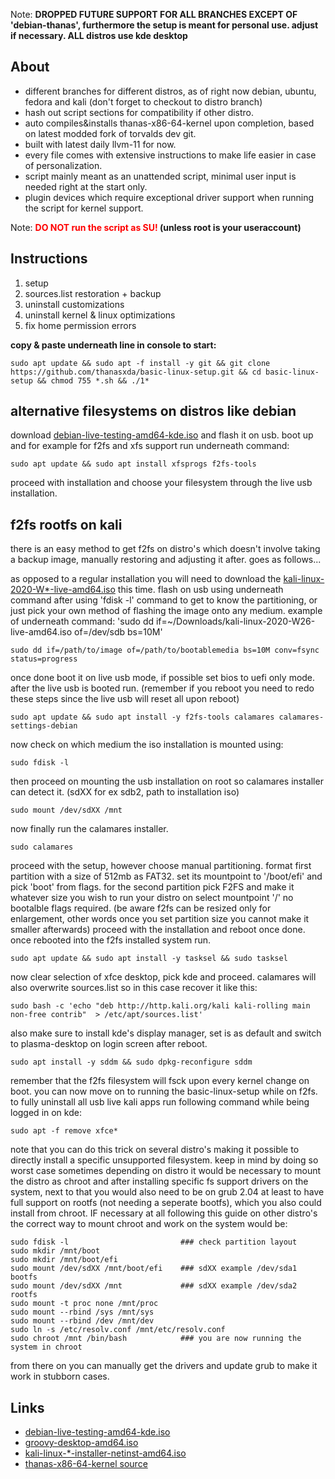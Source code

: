 Note: **DROPPED FUTURE SUPPORT FOR ALL BRANCHES EXCEPT OF 'debian-thanas', furthermore the setup is meant for personal use. adjust if necessary. ALL distros use kde desktop**

## About

- different branches for different distros, as of right now debian, ubuntu, fedora and kali (don't forget to checkout to distro branch)
- hash out script sections for compatibility if other distro.
- auto compiles&installs thanas-x86-64-kernel upon completion, based on latest modded fork of torvalds dev git.
- built with latest daily llvm-11 for now.
- every file comes with extensive instructions to make life easier in case of personalization.
- script mainly meant as an unattended script, minimal user input is needed right at the start only.
- plugin devices which require exceptional driver support when running the script for kernel support.

Note: **<font color='red'>DO NOT run the script as SU!</font> (unless root is your useraccount)**

## Instructions

1. setup
2. sources.list restoration + backup
3. uninstall customizations
4. uninstall kernel & linux optimizations
5. fix home permission errors

**copy & paste underneath line in console to start:**

```
sudo apt update && sudo apt -f install -y git && git clone https://github.com/thanasxda/basic-linux-setup.git && cd basic-linux-setup && chmod 755 *.sh && ./1*
```
## alternative filesystems on distros like debian

download [debian-live-testing-amd64-kde.iso](https://cdimage.debian.org/cdimage/weekly-live-builds/amd64/iso-hybrid/debian-live-testing-amd64-kde.iso) and flash it on usb.
boot up and for example for f2fs and xfs support run underneath command:
```
sudo apt update && sudo apt install xfsprogs f2fs-tools
```

proceed with installation and choose your filesystem through the live usb installation.

## f2fs rootfs on kali

there is an easy method to get f2fs on distro's which doesn't involve taking a backup image, manually restoring and adjusting it after.
goes as follows...

as opposed to a regular installation you will need to download the [kali-linux-2020-W*-live-amd64.iso](https://cdimage.kali.org/kali-images/kali-weekly/) this time.
flash on usb using underneath command after using 'fdisk -l' command to get to know the partitioning, or just pick your own method of flashing the image onto any medium.
example of underneath command: 'sudo dd if=~/Downloads/kali-linux-2020-W26-live-amd64.iso of=/dev/sdb bs=10M'
```
sudo dd if=/path/to/image of=/path/to/bootablemedia bs=10M conv=fsync status=progress
```
once done boot it on live usb mode, if possible set bios to uefi only mode.
after the live usb is booted run. (remember if you reboot you need to redo these steps since the live usb will reset all upon reboot)
```
sudo apt update && sudo apt install -y f2fs-tools calamares calamares-settings-debian
```
now check on which medium the iso installation is mounted using:
```
sudo fdisk -l
```
then proceed on mounting the usb installation on root so calamares installer can detect it. (sdXX for ex sdb2, path to installation iso)
```
sudo mount /dev/sdXX /mnt
```
now finally run the calamares installer.
```
sudo calamares
```
proceed with the setup, however choose manual partitioning.
format first partition with a size of 512mb as FAT32. set its mountpoint to '/boot/efi' and pick 'boot' from flags.
for the second partition pick F2FS and make it whatever size you wish to run your distro on select mountpoint '/' no bootalble flags required.
(be aware f2fs can be resized only for enlargement, other words once you set partition size you cannot make it smaller afterwards)
proceed with the installation and reboot once done.
once rebooted into the f2fs installed system run.
```
sudo apt update && sudo apt install -y tasksel && sudo tasksel
```
now clear selection of xfce desktop, pick kde and proceed.
calamares will also overwrite sources.list so in this case recover it like this:
```
sudo bash -c 'echo "deb http://http.kali.org/kali kali-rolling main non-free contrib"  > /etc/apt/sources.list'
```
also make sure to install kde's display manager, set is as default and switch to plasma-desktop on login screen after reboot.
```
sudo apt install -y sddm && sudo dpkg-reconfigure sddm
```
remember that the f2fs filesystem will fsck upon every kernel change on boot.
you can now move on to running the basic-linux-setup while on f2fs.
to fully uninstall all usb live kali apps run following command while being logged in on kde:
```
sudo apt -f remove xfce*
```
note that you can do this trick on several distro's making it possible to directly install a specific unsupported filesystem.
keep in mind by doing so worst case sometimes depending on distro it would be necessary to mount the distro as chroot  and after installing specific fs support drivers on the system, next to that you would also need to be on grub 2.04 at least to have full support on rootfs (not needing a seperate bootfs), which you also could install from chroot. IF necessary at all following this guide on other distro's the correct way to mount chroot and work on the system would be:
```
sudo fdisk -l                         ### check partition layout
sudo mkdir /mnt/boot
sudo mkdir /mnt/boot/efi
sudo mount /dev/sdXX /mnt/boot/efi    ### sdXX example /dev/sda1 bootfs
sudo mount /dev/sdXX /mnt             ### sdXX example /dev/sda2 rootfs
sudo mount -t proc none /mnt/proc
sudo mount --rbind /sys /mnt/sys
sudo mount --rbind /dev /mnt/dev
sudo ln -s /etc/resolv.conf /mnt/etc/resolv.conf
sudo chroot /mnt /bin/bash            ### you are now running the system in chroot
```
from there on you can manually get the drivers and update grub to make it work in stubborn cases.

## Links
- [debian-live-testing-amd64-kde.iso](https://cdimage.debian.org/cdimage/weekly-live-builds/amd64/iso-hybrid/debian-live-testing-amd64-kde.iso)
- [groovy-desktop-amd64.iso](http://cdimage.ubuntu.com/kubuntu/daily-live/current/)
- [kali-linux-*-installer-netinst-amd64.iso](https://cdimage.kali.org/kali-images/kali-weekly/)
- [thanas-x86-64-kernel source](https://github.com/thanasxda/thanas-x86-64-kernel.git)

